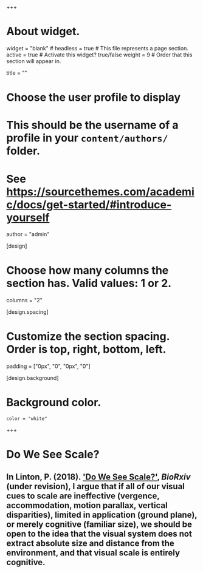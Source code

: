 +++
# About widget.
widget = "blank"  # 
headless = true  # This file represents a page section.
active = true  # Activate this widget? true/false
weight = 9  # Order that this section will appear in.

title = ""

# Choose the user profile to display
# This should be the username of a profile in your `content/authors/` folder.
# See https://sourcethemes.com/academic/docs/get-started/#introduce-yourself
author = "admin"

[design]
  # Choose how many columns the section has. Valid values: 1 or 2.
  columns = "2"

[design.spacing]
  # Customize the section spacing. Order is top, right, bottom, left.
  padding = ["0px", "0", "0px", "0"]

[design.background]
  # Background color.
    color = "white"

+++

# Do We See Scale?

## In Linton, P. (2018). ['Do We See Scale?'](https://www.biorxiv.org/content/10.1101/371948v1), _BioRxiv_ (under revision), I argue that if all of our visual cues to scale are ineffective (vergence, accommodation, motion parallax, vertical disparities), limited in application (ground plane), or merely cognitive (familiar size), we should be open to the idea that the visual system does not extract absolute size and distance from the environment, and that visual scale is entirely cognitive. 
